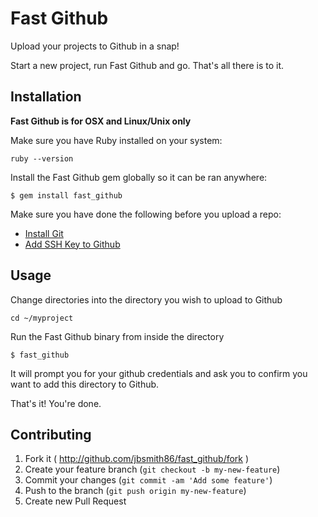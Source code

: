 # Fast Github
Upload your projects to Github in a snap!  

Start a new project, run Fast Github and go. That's all there is to it.

## Installation
**Fast Github is for OSX and Linux/Unix only**

Make sure you have Ruby installed on your system:
```
ruby --version
```

Install the Fast Github gem globally so it can be ran anywhere:

    $ gem install fast_github

Make sure you have done the following before you upload a repo:

* [Install Git](http://git-scm.com/book/en/Getting-Started-Installing-Git)
* [Add SSH Key to Github](https://help.github.com/articles/generating-ssh-keys)

## Usage

Change directories into the directory you wish to upload to Github

```
cd ~/myproject
```

Run the Fast Github binary from inside the directory

```
$ fast_github
```

It will prompt you for your github credentials and ask you to confirm you want to add this directory to Github.

That's it! You're done.

## Contributing

1. Fork it ( http://github.com/jbsmith86/fast_github/fork )
2. Create your feature branch (`git checkout -b my-new-feature`)
3. Commit your changes (`git commit -am 'Add some feature'`)
4. Push to the branch (`git push origin my-new-feature`)
5. Create new Pull Request
